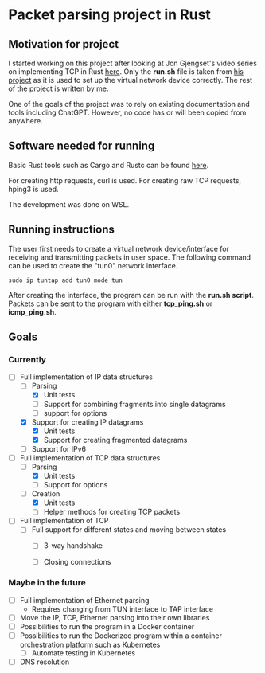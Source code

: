 # Packet parsing project in Rust

## Motivation for project
I started working on this project after looking at Jon Gjengset's video series on implementing TCP in Rust [here](https://youtu.be/bzja9fQWzdA?si=iBGWw4V2QRtcBty3). Only the **run.sh** file is taken from [his project](https://github.com/jonhoo/rust-tcp/blob/master/run.sh) as it is used to set up the virtual network device correctly. The rest of the project is written by me. 

One of the goals of the project was to rely on existing documentation and tools including ChatGPT. However, no code has or will been copied from anywhere. 

## Software needed for running
Basic Rust tools such as Cargo and Rustc can be found [here](https://doc.rust-lang.org/cargo/getting-started/installation.html). 

For creating http requests, curl is used. For creating raw TCP requests, hping3 is used. 

The development was done on WSL. 

## Running instructions
The user first needs to create a virtual network device/interface for receiving and transmitting packets in user space. The following command can be used to create the "tun0" network interface. 
```shell
sudo ip tuntap add tun0 mode tun
```

After creating the interface, the program can be run with the **run.sh script**. Packets can be sent to the program with either **tcp_ping.sh** or **icmp_ping.sh**.

## Goals
### Currently
- [ ] Full implementation of IP data structures
  - [ ] Parsing
    - [x] Unit tests
    - [ ] Support for combining fragments into single datagrams
    - [ ] support for options
  - [x] Support for creating IP datagrams
    - [x] Unit tests
    - [x] Support for creating fragmented datagrams
  - [ ] Support for IPv6
- [ ] Full implementation of TCP data structures
  - [ ] Parsing
    - [x] Unit tests
    - [ ] Support for options
  - [ ] Creation
    - [x] Unit tests
    - [ ] Helper methods for creating TCP packets
- [ ] Full implementation of TCP
  - [ ] Full support for different states and moving between states
    - [ ] 3-way handshake
    - [ ] Closing connections


### Maybe in the future
- [ ] Full implementation of Ethernet parsing
  - Requires changing from TUN interface to TAP interface
- [ ] Move the IP, TCP, Ethernet parsing into their own libraries
- [ ] Possibilities to run the program in a Docker container
- [ ] Possibilities to run the Dockerized program within a container orchestration platform such as Kubernetes
  - [ ] Automate testing in Kubernetes
- [ ] DNS resolution